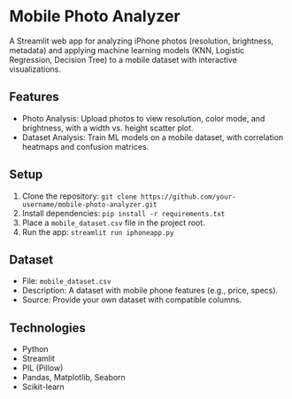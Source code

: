 # Mobile Photo Analyzer

A Streamlit web app for analyzing iPhone photos (resolution, brightness, metadata) and applying machine learning models (KNN, Logistic Regression, Decision Tree) to a mobile dataset with interactive visualizations.

## Features
- Photo Analysis: Upload photos to view resolution, color mode, and brightness, with a width vs. height scatter plot.
- Dataset Analysis: Train ML models on a mobile dataset, with correlation heatmaps and confusion matrices.

## Setup
1. Clone the repository: `git clone https://github.com/your-username/mobile-photo-analyzer.git`
2. Install dependencies: `pip install -r requirements.txt`
3. Place a `mobile_dataset.csv` file in the project root.
4. Run the app: `streamlit run iphoneapp.py`

## Dataset
- File: `mobile_dataset.csv`
- Description: A dataset with mobile phone features (e.g., price, specs).
- Source: Provide your own dataset with compatible columns.

## Technologies
- Python
- Streamlit
- PIL (Pillow)
- Pandas, Matplotlib, Seaborn
- Scikit-learn